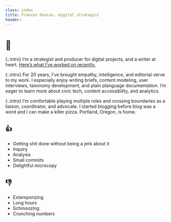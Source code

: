 ```yaml
---
class: index
title: Frances Duncan, digital strategist
header: 
---
```


# 👋

{:.intro}
I’m a strategist and producer for digital projects, and a writer at heart. [Here’s what I’ve worked on recently.](projects)

{:.intro}
For 20 years, I’ve brought empathy, intelligence, and editorial verve to my work. I especially enjoy writing briefs, content modeling, user interviews, taxonomy development, and plain planguage documentation. I’m eager to learn more about civic tech, content accessibility, and analytics.

{:.intro}
I’m comfortable playing multiple roles and crossing boundaries as a liaison, coordinator, and advocate. I started blogging before blog was a word and I can make a killer pizza. Portland, Oregon, is home.



## 👍
- Getting shit done without being a jerk about it
- Inquiry
- Analysis
- Small commits
- Delightful microcopy

## 👎
- Extemporizing
- Long hours
- Schmoozing
- Crunching numbers
